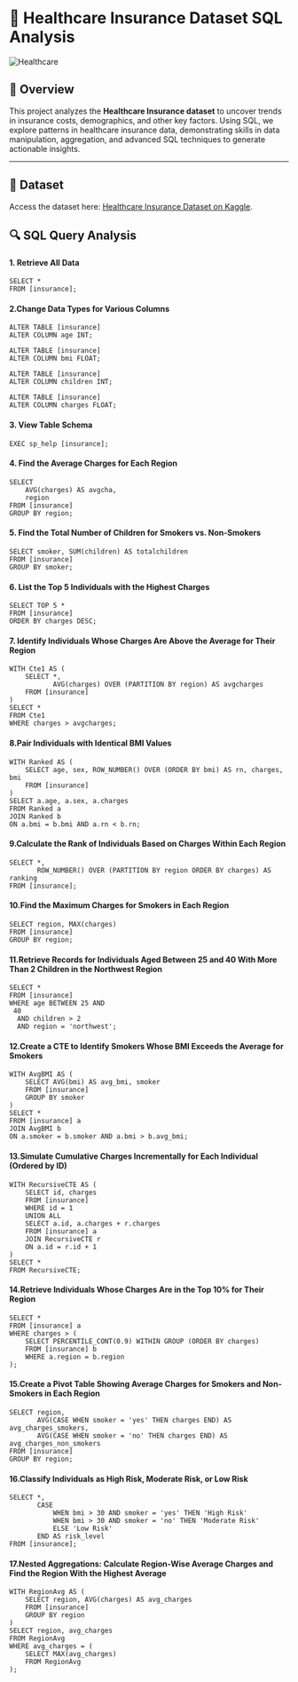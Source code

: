 # 🏥 Healthcare Insurance Dataset SQL Analysis

![Healthcare](https://today.uconn.edu/wp-content/uploads/2017/04/shutterstock_373492012-health-insurance-e1491415000969.jpg)

## 📄 Overview

This project analyzes the **Healthcare Insurance dataset** to uncover trends in insurance costs, demographics, and other key factors. Using SQL, we explore patterns in healthcare insurance data, demonstrating skills in data manipulation, aggregation, and advanced SQL techniques to generate actionable insights.

---

## 📂 Dataset

Access the dataset here: [Healthcare Insurance Dataset on Kaggle](https://www.kaggle.com/datasets/willianoliveiragibin/healthcare-insurance).

## 🔍 SQL Query Analysis

#### 1. Retrieve All Data
```
SELECT *
FROM [insurance];

```

#### 2.Change Data Types for Various Columns
```
ALTER TABLE [insurance]
ALTER COLUMN age INT;

ALTER TABLE [insurance]
ALTER COLUMN bmi FLOAT;

ALTER TABLE [insurance]
ALTER COLUMN children INT;

ALTER TABLE [insurance]
ALTER COLUMN charges FLOAT;

```
#### 3. View Table Schema
```
EXEC sp_help [insurance];
```

#### 4. Find the Average Charges for Each Region
```
SELECT 
    AVG(charges) AS avgcha, 
    region
FROM [insurance]
GROUP BY region;
```

#### 5. Find the Total Number of Children for Smokers vs. Non-Smokers
```
SELECT smoker, SUM(children) AS totalchildren
FROM [insurance]
GROUP BY smoker;
```

#### 6. List the Top 5 Individuals with the Highest Charges
```
SELECT TOP 5 *
FROM [insurance]
ORDER BY charges DESC;
```

#### 7. Identify Individuals Whose Charges Are Above the Average for Their Region
```
WITH Cte1 AS (
    SELECT *,
           AVG(charges) OVER (PARTITION BY region) AS avgcharges
    FROM [insurance]
)
SELECT *
FROM Cte1
WHERE charges > avgcharges;
```

#### 8.Pair Individuals with Identical BMI Values
```
WITH Ranked AS (
    SELECT age, sex, ROW_NUMBER() OVER (ORDER BY bmi) AS rn, charges, bmi
    FROM [insurance]
)
SELECT a.age, a.sex, a.charges
FROM Ranked a
JOIN Ranked b
ON a.bmi = b.bmi AND a.rn < b.rn;
```

#### 9.Calculate the Rank of Individuals Based on Charges Within Each Region
```
SELECT *,
       ROW_NUMBER() OVER (PARTITION BY region ORDER BY charges) AS ranking
FROM [insurance];
```

#### 10.Find the Maximum Charges for Smokers in Each Region
```
SELECT region, MAX(charges)
FROM [insurance]
GROUP BY region;
```

#### 11.Retrieve Records for Individuals Aged Between 25 and 40 With More Than 2 Children in the Northwest Region
```
SELECT *
FROM [insurance]
WHERE age BETWEEN 25 AND
 40
  AND children > 2
  AND region = 'northwest';
```

#### 12.Create a CTE to Identify Smokers Whose BMI Exceeds the Average for Smokers
```
WITH AvgBMI AS (
    SELECT AVG(bmi) AS avg_bmi, smoker
    FROM [insurance]
    GROUP BY smoker
)
SELECT *
FROM [insurance] a
JOIN AvgBMI b
ON a.smoker = b.smoker AND a.bmi > b.avg_bmi;
```

#### 13.Simulate Cumulative Charges Incrementally for Each Individual (Ordered by ID)
```
WITH RecursiveCTE AS (
    SELECT id, charges
    FROM [insurance]
    WHERE id = 1
    UNION ALL
    SELECT a.id, a.charges + r.charges
    FROM [insurance] a
    JOIN RecursiveCTE r
    ON a.id = r.id + 1
)
SELECT *
FROM RecursiveCTE;
```

#### 14.Retrieve Individuals Whose Charges Are in the Top 10% for Their Region
```
SELECT *
FROM [insurance] a
WHERE charges > (
    SELECT PERCENTILE_CONT(0.9) WITHIN GROUP (ORDER BY charges)
    FROM [insurance] b
    WHERE a.region = b.region
);
```

#### 15.Create a Pivot Table Showing Average Charges for Smokers and Non-Smokers in Each Region
```
SELECT region,
       AVG(CASE WHEN smoker = 'yes' THEN charges END) AS avg_charges_smokers,
       AVG(CASE WHEN smoker = 'no' THEN charges END) AS avg_charges_non_smokers
FROM [insurance]
GROUP BY region;
```

#### 16.Classify Individuals as High Risk, Moderate Risk, or Low Risk
```
SELECT *,
       CASE 
           WHEN bmi > 30 AND smoker = 'yes' THEN 'High Risk'
           WHEN bmi > 30 AND smoker = 'no' THEN 'Moderate Risk'
           ELSE 'Low Risk'
       END AS risk_level
FROM [insurance];
```

#### 17.Nested Aggregations: Calculate Region-Wise Average Charges and Find the Region With the Highest Average
```
WITH RegionAvg AS (
    SELECT region, AVG(charges) AS avg_charges
    FROM [insurance]
    GROUP BY region
)
SELECT region, avg_charges
FROM RegionAvg
WHERE avg_charges = (
    SELECT MAX(avg_charges)
    FROM RegionAvg
);
```

